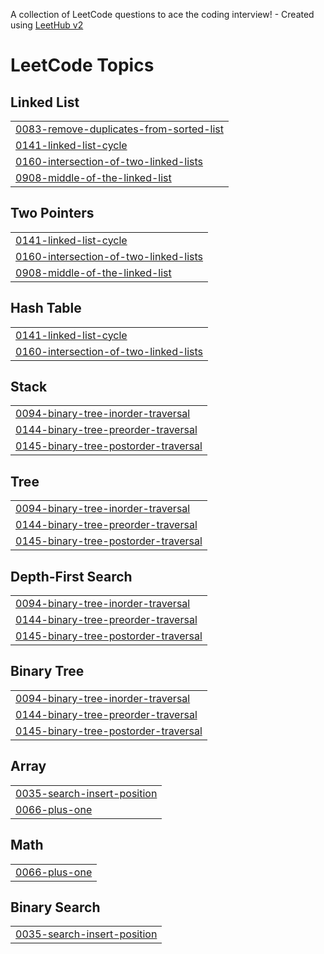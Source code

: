A collection of LeetCode questions to ace the coding interview! - Created using [LeetHub v2](https://github.com/arunbhardwaj/LeetHub-2.0)
<!---LeetCode Topics Start-->
# LeetCode Topics
## Linked List
|  |
| ------- |
| [0083-remove-duplicates-from-sorted-list](https://github.com/jainrishabh23/-CrackYourPlacement/tree/master/0083-remove-duplicates-from-sorted-list) |
| [0141-linked-list-cycle](https://github.com/jainrishabh23/-CrackYourPlacement/tree/master/0141-linked-list-cycle) |
| [0160-intersection-of-two-linked-lists](https://github.com/jainrishabh23/-CrackYourPlacement/tree/master/0160-intersection-of-two-linked-lists) |
| [0908-middle-of-the-linked-list](https://github.com/jainrishabh23/-CrackYourPlacement/tree/master/0908-middle-of-the-linked-list) |
## Two Pointers
|  |
| ------- |
| [0141-linked-list-cycle](https://github.com/jainrishabh23/-CrackYourPlacement/tree/master/0141-linked-list-cycle) |
| [0160-intersection-of-two-linked-lists](https://github.com/jainrishabh23/-CrackYourPlacement/tree/master/0160-intersection-of-two-linked-lists) |
| [0908-middle-of-the-linked-list](https://github.com/jainrishabh23/-CrackYourPlacement/tree/master/0908-middle-of-the-linked-list) |
## Hash Table
|  |
| ------- |
| [0141-linked-list-cycle](https://github.com/jainrishabh23/-CrackYourPlacement/tree/master/0141-linked-list-cycle) |
| [0160-intersection-of-two-linked-lists](https://github.com/jainrishabh23/-CrackYourPlacement/tree/master/0160-intersection-of-two-linked-lists) |
## Stack
|  |
| ------- |
| [0094-binary-tree-inorder-traversal](https://github.com/jainrishabh23/-CrackYourPlacement/tree/master/0094-binary-tree-inorder-traversal) |
| [0144-binary-tree-preorder-traversal](https://github.com/jainrishabh23/-CrackYourPlacement/tree/master/0144-binary-tree-preorder-traversal) |
| [0145-binary-tree-postorder-traversal](https://github.com/jainrishabh23/-CrackYourPlacement/tree/master/0145-binary-tree-postorder-traversal) |
## Tree
|  |
| ------- |
| [0094-binary-tree-inorder-traversal](https://github.com/jainrishabh23/-CrackYourPlacement/tree/master/0094-binary-tree-inorder-traversal) |
| [0144-binary-tree-preorder-traversal](https://github.com/jainrishabh23/-CrackYourPlacement/tree/master/0144-binary-tree-preorder-traversal) |
| [0145-binary-tree-postorder-traversal](https://github.com/jainrishabh23/-CrackYourPlacement/tree/master/0145-binary-tree-postorder-traversal) |
## Depth-First Search
|  |
| ------- |
| [0094-binary-tree-inorder-traversal](https://github.com/jainrishabh23/-CrackYourPlacement/tree/master/0094-binary-tree-inorder-traversal) |
| [0144-binary-tree-preorder-traversal](https://github.com/jainrishabh23/-CrackYourPlacement/tree/master/0144-binary-tree-preorder-traversal) |
| [0145-binary-tree-postorder-traversal](https://github.com/jainrishabh23/-CrackYourPlacement/tree/master/0145-binary-tree-postorder-traversal) |
## Binary Tree
|  |
| ------- |
| [0094-binary-tree-inorder-traversal](https://github.com/jainrishabh23/-CrackYourPlacement/tree/master/0094-binary-tree-inorder-traversal) |
| [0144-binary-tree-preorder-traversal](https://github.com/jainrishabh23/-CrackYourPlacement/tree/master/0144-binary-tree-preorder-traversal) |
| [0145-binary-tree-postorder-traversal](https://github.com/jainrishabh23/-CrackYourPlacement/tree/master/0145-binary-tree-postorder-traversal) |
## Array
|  |
| ------- |
| [0035-search-insert-position](https://github.com/jainrishabh23/-CrackYourPlacement/tree/master/0035-search-insert-position) |
| [0066-plus-one](https://github.com/jainrishabh23/-CrackYourPlacement/tree/master/0066-plus-one) |
## Math
|  |
| ------- |
| [0066-plus-one](https://github.com/jainrishabh23/-CrackYourPlacement/tree/master/0066-plus-one) |
## Binary Search
|  |
| ------- |
| [0035-search-insert-position](https://github.com/jainrishabh23/-CrackYourPlacement/tree/master/0035-search-insert-position) |
<!---LeetCode Topics End-->